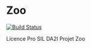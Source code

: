 # Zoo

[![Build Status](http://jenkins.yoanballesteros.com/buildStatus/icon?job=Zoo)](http://jenkins.yoanballesteros.com/job/Zoo/)

Licence Pro SIL DA2I
Projet Zoo
